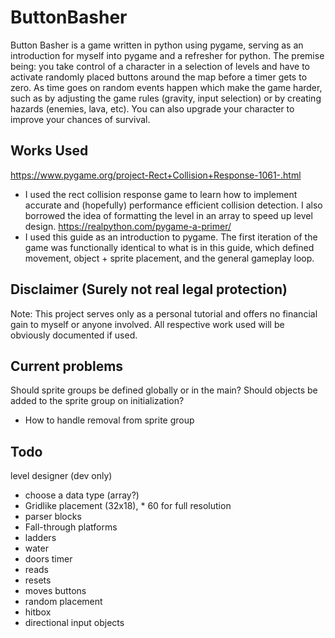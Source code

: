 # ButtonBasher
Button Basher is a game written in python using pygame, serving as an introduction for
myself into pygame and a refresher for python. The premise being: you take control of
a character in a selection of levels and have to activate randomly placed buttons around 
the map before a timer gets to zero. As time goes on random events happen which make the 
game harder, such as by adjusting the game rules (gravity, input selection) or by creating
hazards (enemies, lava, etc). You can also upgrade your character to improve your chances
of survival.

## Works Used

https://www.pygame.org/project-Rect+Collision+Response-1061-.html
- I used the rect collision response game to learn how to implement accurate and (hopefully) 
 performance efficient collision detection. I also borrowed the idea of formatting the level 
 in an array to speed up level design.
https://realpython.com/pygame-a-primer/
- I used this guide as an introduction to pygame. The first iteration of the game was
 functionally identical to what is in this guide, which defined movement, object + sprite
 placement, and the general gameplay loop.

## Disclaimer (Surely not real legal protection)
Note: This project serves only as a personal tutorial and offers no financial gain to myself
or anyone involved. All respective work used will be obviously documented if used.


## Current problems
Should sprite groups be defined globally or in the main?
Should objects be added to the sprite group on initialization?
- How to handle removal from sprite group

## Todo
level designer (dev only)
- choose a data type (array?)
- Gridlike placement (32x18), * 60 for full resolution
- parser
blocks
- Fall-through platforms
- ladders
- water
- doors
timer
- reads
- resets
- moves
buttons
- random placement
- hitbox
- directional input
objects

